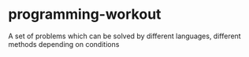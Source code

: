 # programming-workout
A set of problems which can be solved by different languages, different methods depending on conditions
